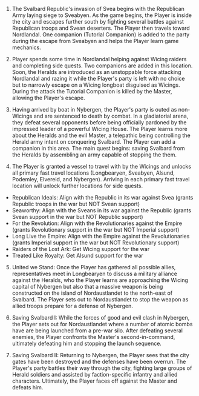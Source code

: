 1. The Svalbard Republic's invasion of Svea begins with the Republican Army laying siege to Sveabyen. As the game begins, the Player is inside the city and escapes further south by fighting several battles against Republican troops and Svean deserters. The Player then travels toward Nordlandal. One companion (Tutorial Companion) is added to the party during the escape from Sveabyen and helps the Player learn game mechanics.

2. Player spends some time in Nordlandal helping against Wicing raiders and completing side quests. Two companions are added in this location. Soon, the Heralds are introduced as an unstoppable force attacking Nordlandal and razing it while the Player's party is left with no choice but to narrowly escape on a Wicing longboat disguised as Wicings. During the attack the Tutorial Companion is killed by the Master, allowing the Player's escape.

3. Having arrived by boat in Nybergen, the Player's party is outed as non-Wicings and are sentenced to death by combat. In a gladiatorial arena, they defeat several opponents before being officially pardoned by the impressed leader of a powerful Wicing House. The Player learns more about the Heralds and the evil Master, a telepathic being controlling the Herald army intent on conquering Svalbard. The Player can add a companion in this area. The main quest begins: saving Svalbard from the Heralds by assembling an army capable of stopping the them.

4. The Player is granted a vessel to travel with by the Wicings and unlocks all primary fast travel locations (Longbearyen, Sveabyen, Alsund, Podemley, Elvereid, and Nybergen). Arriving in each primary fast travel location will unlock further locations for side quests.

 - Republican Ideals: Align with the Republic in its war against Svea (grants Republic troops in the war but NOT Svean support)
 - Seaworthy: Align with the Sveans in its war against the Republic (grants Svean support in the war but NOT Republic support)
 - For the Revolution: Align with the Revolutionaries against the Empire (grants Revolutionary support in the war but NOT Imperial support)
 - Long Live the Empire: Align with the Empire against the Revolutionaries (grants Imperial support in the war but NOT Revolutionary support)
 - Raiders of the Lost Ark: Get Wicing support for the war
 - Treated Like Royalty: Get Alsund support for the war

5. United we Stand: Once the Player has gathered all possible allies, representatives meet in Longbearyen to discuss a military alliance against the Heralds, who the Player learns are approaching the Wicing capital of Nybergen but also that a massive weapon is being constructed on the island of Nordaustlandet to the north-east of Svalbard. The Player sets out to Nordaustlandet to stop the weapon as allied troops prepare for a defense of Nybergen.

6. Saving Svalbard I: While the forces of good and evil clash in Nybergen, the Player sets out for Nordaustlandet where a number of atomic bombs have are being launched from a pre-war silo. After defeating several enemies, the Player confronts the Master's second-in-command, ultimately defeating him and stopping the launch sequence.

7. Saving Svalbard II: Returning to Nybergen, the Player sees that the city gates have been destroyed and the defenses have been overrun. The Player's party battles their way through the city, fighting large groups of Herald soldiers and assisted by faction-specific infantry and allied characters. Ultimately, the Player faces off against the Master and defeats him.
